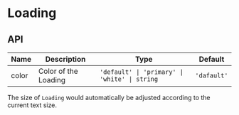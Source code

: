 # Loading

<code src="./demos/demo1.tsx"></code>

## API

| Name  | Description          | Type                                          | Default     |
| ----- | -------------------- | --------------------------------------------- | ----------- |
| color | Color of the Loading | `'default' \| 'primary' \| 'white' \| string` | `'dafault'` |

The size of `Loading` would automatically be adjusted according to the current text size.
